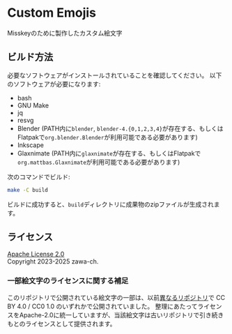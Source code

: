 # Custom Emojis

Misskeyのために製作したカスタム絵文字

## ビルド方法

必要なソフトウェアがインストールされていることを確認してください。
以下のソフトウェアが必要になります:

- bash
- GNU Make
- jq
- resvg
- Blender
  (PATH内に`blender`, `blender-4.{0,1,2,3,4}`が存在する、もしくはFlatpakで`org.blender.Blender`が利用可能である必要があります)
- Inkscape
- Glaxnimate
  (PATH内に`glaxnimate`が存在する、もしくはFlatpakで`org.mattbas.Glaxnimate`が利用可能である必要があります)

次のコマンドでビルド:

```sh
make -C build
```

ビルドに成功すると、`build`ディレクトリに成果物のzipファイルが生成されます。

## ライセンス

[Apache License 2.0](COPYING)  
Copyright 2023-2025 zawa-ch.

### 一部絵文字のライセンスに関する補足

このリポジトリで公開されている絵文字の一部は、以前[異なるリポジトリ](https://github.com/zawa-ch/missmoji-library)で CC BY 4.0 / CC0 1.0 のいずれかで公開されていました。
整理にあたってライセンスをApache-2.0に統一していますが、当該絵文字は古いリポジトリで引き続きもとのライセンスとして提供されます。
